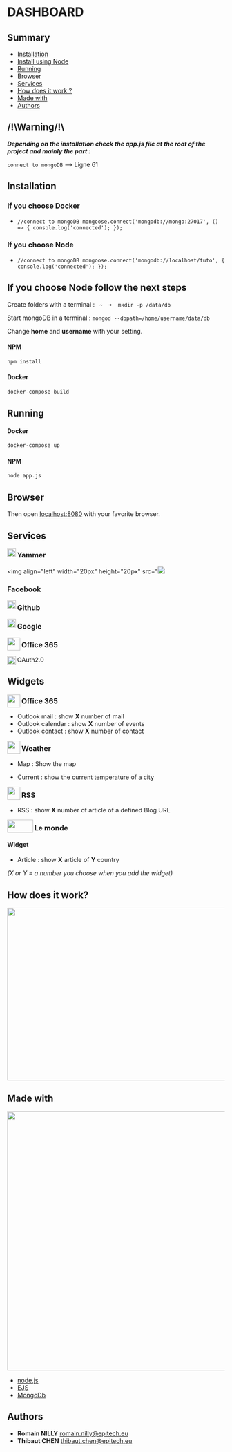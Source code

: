 # DASHBOARD

 

 ## Summary

 

- [Installation](#installation)
- [Install using Node](#if-you-choose-node-follow-the-next-steps)
- [Running](#running)
- [Browser](#browser)
- [Services](#services)
- [How does it work ?](#how-does-it-work-)
- [Made with](#made-with)
- [Authors](#authors) 

 

## /!\Warning/!\

***Depending on the installation check the app.js file at the root of the project and mainly the part :***

`connect to mongoDB` --> Ligne 61

 

## Installation

 

### If you choose Docker 

 

- `//connect to mongoDB
mongoose.connect('mongodb://mongo:27017', () => {
console.log('connected');
});`

 

### If you choose Node

 

- `//connect to mongoDB
mongoose.connect('mongodb://localhost/tuto', {
console.log('connected');
});`

 

## If you choose Node follow the next steps

 

Create folders with a terminal :
` ~  ➜  mkdir -p /data/db`

 

Start mongoDB in a terminal :
`mongod --dbpath=/home/username/data/db`

 

Change    **home** and   **username** with your setting.

 

#### NPM 
```bash
npm install
```

 

#### Docker 
```bash
docker-compose build
```

 

## Running
#### Docker 
```bash
docker-compose up
```
#### NPM 
```bash
node app.js
```

 

## Browser 
    
Then open [localhost:8080](http://localhost:8080) with your favorite browser.

 

## Services

<img align="left" width="20px" height="20px" src="https://img.icons8.com/color/48/000000/microsoft-yammer-2019.png">

### Yammer
 
<img align="left" width="20px" height="20px" src="<img src="https://img.icons8.com/officel/16/000000/facebook.png">

### Facebook


<img align="left" width="20px" height="20px" src="https://upload.wikimedia.org/wikipedia/commons/thumb/9/91/Octicons-mark-github.svg/1200px-Octicons-mark-github.svg.png">
 

### Github

 

<img align="left" width="20px" height="20px" src="https://image.flaticon.com/icons/svg/145/145804.svg">

 

### Google

 

<img align="left" width="30px" height="30px" src="https://www.logolynx.com/images/logolynx/64/648e9febc758919d51d8cd0b520af022.jpeg"> 

 

### Office 365

 

<img align="left" width="20px" height="20px" src="https://upload.wikimedia.org/wikipedia/commons/thumb/d/d2/Oauth_logo.svg/598px-Oauth_logo.svg.png">

 

OAuth2.0

 

## Widgets

 

<img align="left" width="30px" height="30px" src="https://www.logolynx.com/images/logolynx/64/648e9febc758919d51d8cd0b520af022.jpeg">

 

### Office 365

 

* Outlook mail : show   **X** number of mail
* Outlook calendar : show   **X** number of events
* Outlook contact : show   **X** number of contact

 

<img align="left" width="30px" height="30px" src="https://image.flaticon.com/icons/svg/831/831268.svg">

 

### Weather

 

* Map : Show the map

 

* Current : show the current temperature of a city

 

<img align="left" width="30px" height="30px" src="https://image.flaticon.com/icons/svg/124/124033.svg">

 

### RSS

 

* RSS : show   **X** number of article of a defined Blog URL

 

<img align="left" width="60px" height="30px" src="http://www.citizencapital.fr/wp-content/uploads/2018/10/logo-lemonde-1.png">

 

### Le monde

 

#### Widget

 

* Article : show   **X** article of   **Y** country

 

_(X or Y = a number you choose when you add the widget)_

 

## How does it work?

 

<img width="800px" height="400px" src="https://i.ibb.co/mGBJw7g/uml.jpg">

 

## Made with

 

<img width="900px" height="600px" src="https://i.ibb.co/BNmKqDR/uml2.png">

 

* [node.js](https://nodejs.org)
* [EJS](http://ejs.co)
* [MongoDb](http://mongodb.com)

 

## Authors

* **Romain NILLY** romain.nilly@epitech.eu
* **Thibaut CHEN** thibaut.chen@epitech.eu
